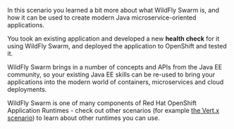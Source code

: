 In this scenario you learned a bit more about what WildFly Swarm is, and how it can be used to create
modern Java microservice-oriented applications.

You took an existing application and developed a new __health check__ for it using WildFly Swarm,
and deployed the application to OpenShift and tested it.

WildFly Swarm brings in a number of concepts and APIs from the Java EE community, so your existing
Java EE skills can be re-used to bring your applications into the modern world of containers,
microservices and cloud deployments.

WildFly Swarm is one of many components of Red Hat OpenShift Application Runtimes - check out
other scenarios (for example [the Vert.x scenario](https://learn.openshift.com)) to learn about
other runtimes you can use.
